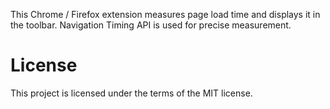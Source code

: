 This Chrome / Firefox extension measures page load time and displays it in the toolbar.
Navigation Timing API is used for precise measurement.

# License

This project is licensed under the terms of the MIT license.

